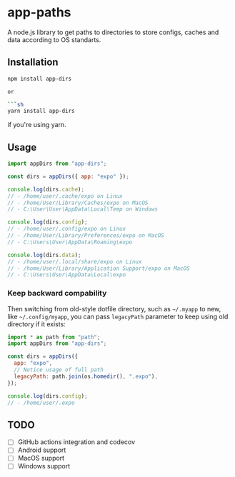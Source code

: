 # app-paths

A node.js library to get paths to directories to store configs, caches and data according to OS standarts.

## Installation

```sh
npm install app-dirs

or

```sh
yarn install app-dirs
```

if you're using yarn.

## Usage

```javascript
import appDirs from "app-dirs";

const dirs = appDirs({ app: "expo" });

console.log(dirs.cache);
// - /home/user/.cache/expo on Linux
// - /home/User/Library/Caches/expo on MacOS
// - C:\User\User\AppData\Local\Temp on Windows

console.log(dirs.config);
// - /home/user/.config/expo on Linux
// - /home/User/Library/Preferences/expo on MacOS
// - C:\Users\User\AppData\Roaming\expo

console.log(dirs.data);
// - /home/user/.local/share/expo on Linux
// - /home/User/Library/Application Support/expo on MacOS
// - C:\Users\User\AppData\Local\expo
```

### Keep backward compability

Then switching from old-style dotfile directory,
such as `~/.myapp` to new, like `~/.config/myapp`,
you can pass `legacyPath` parameter
to keep using old directory if it exists:

```javascript
import * as path from "path";
import appDirs from "app-dirs";

const dirs = appDirs({
  app: "expo",
  // Notice usage of full path
  legacyPath: path.join(os.homedir(), ".expo"),
});

console.log(dirs.config);
// - /home/user/.expo
```

## TODO

- [ ] GitHub actions integration and codecov
- [ ] Android support
- [ ] MacOS support
- [ ] Windows support
